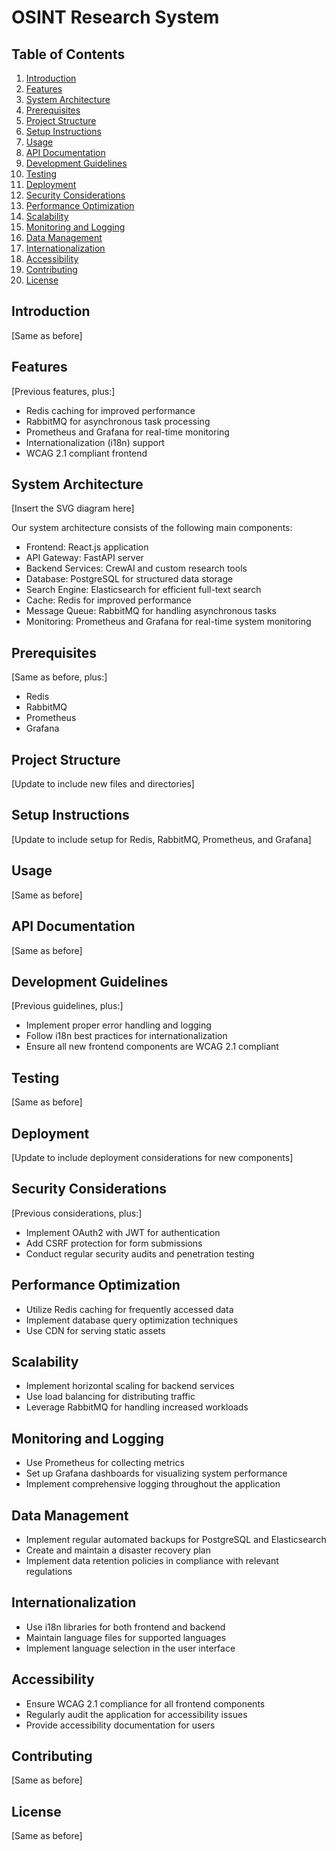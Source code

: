 # OSINT Research System

## Table of Contents
1. [Introduction](#introduction)
2. [Features](#features)
3. [System Architecture](#system-architecture)
4. [Prerequisites](#prerequisites)
5. [Project Structure](#project-structure)
6. [Setup Instructions](#setup-instructions)
7. [Usage](#usage)
8. [API Documentation](#api-documentation)
9. [Development Guidelines](#development-guidelines)
10. [Testing](#testing)
11. [Deployment](#deployment)
12. [Security Considerations](#security-considerations)
13. [Performance Optimization](#performance-optimization)
14. [Scalability](#scalability)
15. [Monitoring and Logging](#monitoring-and-logging)
16. [Data Management](#data-management)
17. [Internationalization](#internationalization)
18. [Accessibility](#accessibility)
19. [Contributing](#contributing)
20. [License](#license)

## Introduction
[Same as before]

## Features
[Previous features, plus:]
- Redis caching for improved performance
- RabbitMQ for asynchronous task processing
- Prometheus and Grafana for real-time monitoring
- Internationalization (i18n) support
- WCAG 2.1 compliant frontend

## System Architecture
[Insert the SVG diagram here]

Our system architecture consists of the following main components:
- Frontend: React.js application
- API Gateway: FastAPI server
- Backend Services: CrewAI and custom research tools
- Database: PostgreSQL for structured data storage
- Search Engine: Elasticsearch for efficient full-text search
- Cache: Redis for improved performance
- Message Queue: RabbitMQ for handling asynchronous tasks
- Monitoring: Prometheus and Grafana for real-time system monitoring

## Prerequisites
[Same as before, plus:]
- Redis
- RabbitMQ
- Prometheus
- Grafana

## Project Structure
[Update to include new files and directories]

## Setup Instructions
[Update to include setup for Redis, RabbitMQ, Prometheus, and Grafana]

## Usage
[Same as before]

## API Documentation
[Same as before]

## Development Guidelines
[Previous guidelines, plus:]
- Implement proper error handling and logging
- Follow i18n best practices for internationalization
- Ensure all new frontend components are WCAG 2.1 compliant

## Testing
[Same as before]

## Deployment
[Update to include deployment considerations for new components]

## Security Considerations
[Previous considerations, plus:]
- Implement OAuth2 with JWT for authentication
- Add CSRF protection for form submissions
- Conduct regular security audits and penetration testing

## Performance Optimization
- Utilize Redis caching for frequently accessed data
- Implement database query optimization techniques
- Use CDN for serving static assets

## Scalability
- Implement horizontal scaling for backend services
- Use load balancing for distributing traffic
- Leverage RabbitMQ for handling increased workloads

## Monitoring and Logging
- Use Prometheus for collecting metrics
- Set up Grafana dashboards for visualizing system performance
- Implement comprehensive logging throughout the application

## Data Management
- Implement regular automated backups for PostgreSQL and Elasticsearch
- Create and maintain a disaster recovery plan
- Implement data retention policies in compliance with relevant regulations

## Internationalization
- Use i18n libraries for both frontend and backend
- Maintain language files for supported languages
- Implement language selection in the user interface

## Accessibility
- Ensure WCAG 2.1 compliance for all frontend components
- Regularly audit the application for accessibility issues
- Provide accessibility documentation for users

## Contributing
[Same as before]

## License
[Same as before]
